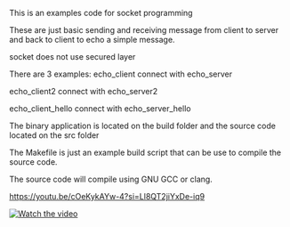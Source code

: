This is an examples code for socket programming

These are just basic sending and receiving message from client to server and back to client to echo a simple message. 

socket does not use secured layer

There are 3 examples:
echo_client connect with echo_server

echo_client2 connect with echo_server2

echo_client_hello connect with echo_server_hello

The binary application is located on the build folder and the source code located on the src folder

The Makefile is just an example build script that can be use to compile the source code. 

The source code will compile using GNU GCC or clang. 

https://youtu.be/cOeKykAYw-4?si=Ll8QT2jiYxDe-iq9

[![Watch the video](http://www.youtube.com/watch?v=cOeKykAYw-4&t=2)](https://www.youtube.com/embed/cOeKykAYw-4?si=oPygNy5wOfYqwkqp)
